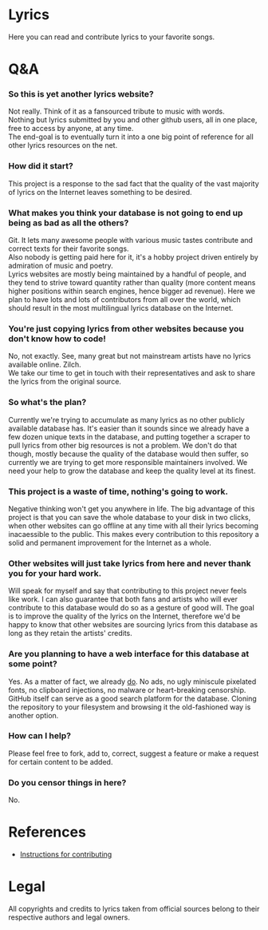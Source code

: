 # Lyrics
Here you can read and contribute lyrics to your favorite songs.

# Q&A
### So this is yet another lyrics website?
Not really. Think of it as a fansourced tribute to music with words.  
Nothing but lyrics submitted by you and other github users, all in one place, free to access by anyone, at any time.  
The end-goal is to eventually turn it into a one big point of reference for all other lyrics resources on the net.
### How did it start?
This project is a response to the sad fact that the quality of the vast majority of lyrics on the Internet leaves something to be desired.
### What makes you think your database is not going to end up being as bad as all the others?
Git. It lets many awesome people with various music tastes contribute and correct texts for their favorite songs.  
Also nobody is getting paid here for it, it's a hobby project driven entirely by admiration of music and poetry.  
Lyrics websites are mostly being maintained by a handful of people, and they tend to strive toward quantity rather than quality (more content means higher positions within search engines, hence bigger ad revenue). Here we plan to have lots and lots of contributors from all over the world, which should result in the most multilingual lyrics database on the Internet.
### You're just copying lyrics from other websites because you don't know how to code!
No, not exactly. See, many great but not mainstream artists have no lyrics available online. Zilch.  
We take our time to get in touch with their representatives and ask to share the lyrics from the original source.
### So what's the plan?
Currently we're trying to accumulate as many lyrics as no other publicly available database has. It's easier than it sounds since we already have a few dozen unique texts in the database, and putting together a scraper to pull lyrics from other big resources is not a problem. We don't do that though, mostly because the quality of the database would then suffer, so currently we are trying to get more responsible maintainers involved. We need your help to grow the database and keep the quality level at its finest.
### This project is a waste of time, nothing's going to work.
Negative thinking won't get you anywhere in life. The big advantage of this project is that you can save the whole database to your disk in two clicks, when other websites can go offline at any time with all their lyrics becoming inacaessible to the public. This makes every contribution to this repository a solid and permanent improvement for the Internet as a whole.
### Other websites will just take lyrics from here and never thank you for your hard work.
Will speak for myself and say that contributing to this project never feels like work. I can also guarantee that both fans and artists who will ever contribute to this database would do so as a gesture of good will. The goal is to improve the quality of the lyrics on the Internet, therefore we'd be happy to know that other websites are sourcing lyrics from this database as long as they retain the artists' credits.
### Are you planning to have a web interface for this database at some point?
Yes. As a matter of fact, we already [do](https://lyrics.github.io). No ads, no ugly miniscule pixelated fonts,
no clipboard injections, no malware or heart-breaking censorship.
GitHub itself can serve as a good search platform for the database. Cloning the repository to your filesystem and browsing it the old-fashioned way is another option.
### How can I help?
Please feel free to fork, add to, correct, suggest a feature or make a request for certain content to be added.
### Do you censor things in here?
No.

# References
 * [Instructions for contributing](https://github.com/Lyrics/lyrics/wiki/Contributing)


# Legal
All copyrights and credits to lyrics taken from official sources belong to their
respective authors and legal owners.
